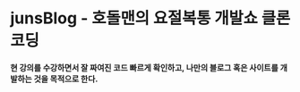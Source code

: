 # junsBlog - 호돌맨의 요절복통 개발쇼 클론 코딩

#### 현 강의를 수강하면서 잘 짜여진 코드 빠르게 확인하고, 나만의 블로그 혹은 사이트를 개발하는 것을 목적으로 한다.
